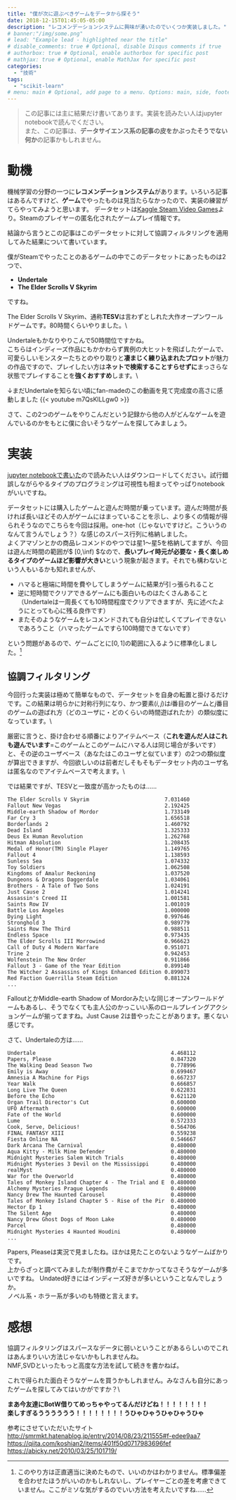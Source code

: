 ```yaml
---
title: "僕が次に遊ぶべきゲームをデータから探そう"
date: 2018-12-15T01:45:05-05:00
description: "レコメンデーションシステムに興味が湧いたのでいくつか実装しました。"
# banner:"/img/some.png"
# lead: "Example lead - highlighted near the title"
# disable_comments: true # Optional, disable Disqus comments if true
# authorbox: true # Optional, enable authorbox for specific post
# mathjax: true # Optional, enable MathJax for specific post
categories:
  - "技術"
tags:
  - "scikit-learn"
# menu: main # Optional, add page to a menu. Options: main, side, footer
---
```


> この記事には主に結果だけ書いてあります。実装を読みたい人はjupyter notebookで読んでください。\
> また、この記事は、**データサイエンス系の記事の皮をかぶったそうでない何か**の記事かもしれません。

# 動機

機械学習の分野の一つに**レコメンデーションシステム**があります。いろいろ記事はあるんですけど、**ゲーム**でやったものは見当たらなかったので、実装の練習がてらやってみようと思います。
データセットは[Kaggle Steam Video Games](https://www.kaggle.com/tamber/steam-video-games)より。Steamのプレイヤーの匿名化されたゲームプレイ情報です。

結論から言うとこの記事はこのデータセットに対して協調フィルタリングを適用してみた結果について書いています。

僕がSteamでやったことのあるゲームの中でこのデータセットにあったものは2つで、

* **Undertale**
* **The Elder Scrolls V Skyrim**

ですね。

The Elder Scrolls V Skyrim、通称**TESV**は言わずとしれた大作オープンワールドゲームです。80時間くらいやりました。\

Undertaleもかなりやりこんで50時間位ですかね。\
こちらはインディーズ作品にもかかわらず異例の大ヒットを飛ばしたゲームで、可愛らしいモンスターたちとのやり取りと**凄まじく練り込まれたプロット**が魅力の作品ですので、プレイしたい方は**ネットで検索することすらせずに**まっさらな状態でプレイすることを**強くおすすめ**します。\

↓まだUndertaleを知らない頃にfan-madeのこの動画を見て完成度の高さに感動しました
{{< youtube m7QsKlLLgw0 >}}

さて、この2つのゲームをやりこんだという記録から他の人がどんなゲームを遊んでいるのかをもとに僕に合いそうなゲームを探してみましょう。

# 実装
[jupyter notebookで書いた](Steam.ipynb)ので読みたい人はダウンロードしてください。試行錯誤しながらやるタイプのプログラミングは可視性も相まってやっぱりnotebookがいいですね。

データセットには購入したゲームと遊んだ時間が乗っています。遊んだ時間が長ければ長いほどその人がゲームにはまっていることを示し、より多くの情報が得られそうなのでこちらを今回は採用。one-hot（じゃないですけど。こういうのなんて言うんでしょう？）な感じのスパース行列に格納しました。\
よくアマゾンとかの商品レコメンドのやつでは星1〜星5を格納してますが、今回は遊んだ時間の範囲が$ [0,\inf) $なので、**長いプレイ時元が必要な・長く楽しめるタイプのゲームほど影響が大きい**という現象が起きます。それでも構わないという人もいるかも知れませんが、

* ハマると極端に時間を費やしてしまうゲームに結果が引っ張られること
* 逆に短時間でクリアできるゲームにも面白いものはたくさんあること（Undertaleは一周長くても10時間程度でクリアできますが、先に述べたようにとっても心に残る良作です）
* またそのようなゲームをレコメンドされても自分は忙しくてプレイできないであろうこと（ハマったゲームですら100時間できてないです）

という問題があるので、ゲームごとに$[0,1]$の範囲に入るように標準化しました。[^1]

[^1]:このやり方は正直適当に決めたもので、いいのかはわかりません。標準偏差を合わせたほうがいいのかもしれないし、プレイヤーごとの差を考慮できていません。ここがミソな気がするのでいい方法を考えたいですね……

## 協調フィルタリング
今回行った実装は極めて簡単なもので、データセットを自身の転置と掛けるだけです。この結果は明らかに対称行列になり、かつ要素$(i,j)$は$i$番目のゲームと$j$番目のゲームの遊ばれ方（どのユーザに・どのくらいの時間遊ばれたか）の類似度になっています。\

厳密に言うと、掛け合わせる順番によりアイテムベース（**これを遊んだ人はこれも遊んでいます**=このゲームとこのゲームにハマる人は同じ場合が多いです）と、その逆のユーザベース（あなたはこのユーザと似ています）の2つの類似度が算出できますが、今回欲しいのは前者だしそもそもデータセット内のユーザ名は匿名なのでアイテムベースで考えます。\

では結果ですが、TESVと一致度が高かったものは……
```data
The Elder Scrolls V Skyrim                        7.031460
Fallout New Vegas                                 2.192425
Middle-earth Shadow of Mordor                     1.733149
Far Cry 3                                         1.656518
Borderlands 2                                     1.460792
Dead Island                                       1.325333
Deus Ex Human Revolution                          1.262768
Hitman Absolution                                 1.208435
Medal of Honor(TM) Single Player                  1.149765
Fallout 4                                         1.138593
Sunless Sea                                       1.074332
Toy Soldiers                                      1.062508
Kingdoms of Amalur Reckoning                      1.037520
Dungeons & Dragons Daggerdale                     1.034061
Brothers - A Tale of Two Sons                     1.024191
Just Cause 2                                      1.014241
Assassin's Creed II                               1.001581
Saints Row IV                                     1.001019
Battle Los Angeles                                1.000000
Dying Light                                       0.997646
Stronghold 3                                      0.989779
Saints Row The Third                              0.988511
Endless Space                                     0.973435
The Elder Scrolls III Morrowind                   0.966623
Call of Duty 4 Modern Warfare                     0.951071
Trine 2                                           0.942453
Wolfenstein The New Order                         0.911866
Fallout 3 - Game of the Year Edition              0.899140
The Witcher 2 Assassins of Kings Enhanced Edition 0.899073
Red Faction Guerrilla Steam Edition               0.881324
...   
```

FalloutとかMiddle-earth Shadow of Mordorみたいな同じオープンワールドゲームもあるし、そうでなくても主人公のかっこいい系のロールプレイングアクションゲームが揃ってますね。Just Cause 2は昔やったことがあります。悪くない感じです。

さて、Undertaleの方は……
```data
Undertale                                           4.468112
Papers, Please                                      0.847320
The Walking Dead Season Two                         0.778996
Emily is Away                                       0.699467
Amnesia A Machine for Pigs                          0.667237
Year Walk                                           0.666857
Long Live The Queen                                 0.622831
Before the Echo                                     0.621120
Organ Trail Director's Cut                          0.600000
UFO Aftermath                                       0.600000
Fate of the World                                   0.600000
Lume                                                0.572333
Cook, Serve, Delicious!                             0.564706
FINAL FANTASY XIII                                  0.559238
Fiesta Online NA                                    0.546667
Dark Arcana The Carnival                            0.480000
Aqua Kitty - Milk Mine Defender                     0.480000
Midnight Mysteries Salem Witch Trials               0.480000
Midnight Mysteries 3 Devil on the Mississippi       0.480000
realMyst                                            0.480000
War for the Overworld                               0.480000
Tales of Monkey Island Chapter 4 - The Trial and E  0.480000
Alchemy Mysteries Prague Legends                    0.480000
Nancy Drew The Haunted Carousel                     0.480000
Tales of Monkey Island Chapter 5 - Rise of the Pir  0.480000
Hector Ep 1                                         0.480000
The Silent Age                                      0.480000
Nancy Drew Ghost Dogs of Moon Lake                  0.480000
Parcel                                              0.480000
Midnight Mysteries 4 Haunted Houdini                0.480000
...
```

Papers, Pleaseは実況で見ましたね。ほかは見たことのないようなゲームばかりです。\
上からざっと調べてみましたが制作費がそこまでかかってなさそうなゲームが多いですね。
Undated好きにはインディーズ好きが多いということなんでしょうか。\
ノベル系・ホラー系が多いのも特徴と言えます。


# 感想

協調フィルタリングはスパースなデータに弱いということがあるらしいのでこれはあんまりいい方法じゃないかもしれませんね。\
NMF,SVDといったもっと高度な方法を試して続きを書かねば。

これで得られた面白そうなゲームを買うかもしれません。みなさんも自分にあったゲームを探してみてはいかがですか？\

**まあ今友達にBotW借りてめっちゃやってるんだけどね！！！！！！！！\
楽しすぎるうううううう！！！！！！！！うひゃひゃうひゃひゃうひゃ**

参考にさせていただいたサイト\
http://smrmkt.hatenablog.jp/entry/2014/08/23/211555#f-edee9aa7 \
https://qiita.com/koshian2/items/401f50d0717983696fef \
https://abicky.net/2010/03/25/101719/

